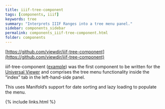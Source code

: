 ```yaml
---
title: iiif-tree-component
tags: [components, iiif]
keywords: tree
summary: "Interprets IIIF Ranges into a tree menu panel."
sidebar: components_sidebar
permalink: components_iiif-tree-component.html
folder: components
---
```

[https://github.com/viewdir/iiif-tree-component](https://github.com/viewdir/iiif-tree-component)

iiif-tree-component ([example](http://viewdir.github.io/iiif-tree-component/examples/)) was the first component to be written for the [Universal Viewer](http://universalviewer.io/examples) and comprises the tree menu functionality inside the “index” tab in the left-hand-side panel.

This uses Manifold’s support for date sorting and lazy loading to populate the menu.

{% include links.html %}
